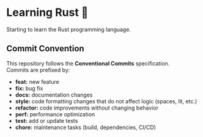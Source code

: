# Learning Rust 🦀

Starting to learn the Rust programming language.  

## Commit Convention

This repository follows the **Conventional Commits** specification.  
Commits are prefixed by:

-  **feat:** new feature  
-  **fix:** bug fix  
-  **docs:** documentation changes  
-  **style:** code formatting changes that do not affect logic (spaces, lit, etc.)  
-  **refactor:** code improvements without changing behavior  
-  **perf:** performance optimization  
-  **test:** add or update tests  
-  **chore:** maintenance tasks (build, dependencies, CI/CD)  